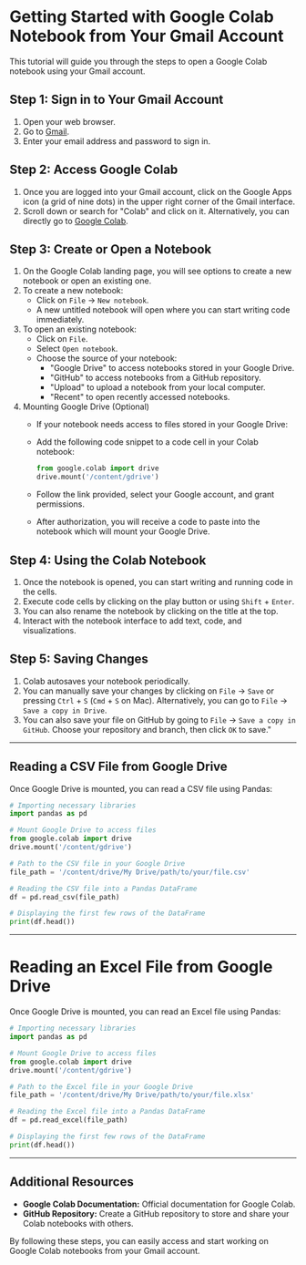 # Getting Started with Google Colab Notebook from Your Gmail Account

This tutorial will guide you through the steps to open a Google Colab notebook using your Gmail account.

## Step 1: Sign in to Your Gmail Account
1. Open your web browser.
2. Go to [Gmail](https://mail.google.com).
3. Enter your email address and password to sign in.

## Step 2: Access Google Colab
1. Once you are logged into your Gmail account, click on the Google Apps icon (a grid of nine dots) in the upper right corner of the Gmail interface.
2. Scroll down or search for "Colab" and click on it. Alternatively, you can directly go to [Google Colab](https://colab.research.google.com).

## Step 3: Create or Open a Notebook
1. On the Google Colab landing page, you will see options to create a new notebook or open an existing one.
2. To create a new notebook:
   - Click on `File` -> `New notebook`.
   - A new untitled notebook will open where you can start writing code immediately.
3. To open an existing notebook:
   - Click on `File`.
   - Select `Open notebook`. 
   - Choose the source of your notebook:
     - "Google Drive" to access notebooks stored in your Google Drive.
     - "GitHub" to access notebooks from a GitHub repository.
     - "Upload" to upload a notebook from your local computer.
     - "Recent" to open recently accessed notebooks.
4. Mounting Google Drive (Optional)
   - If your notebook needs access to files stored in your Google Drive:
   - Add the following code snippet to a code cell in your Colab notebook:

     ```python
     from google.colab import drive
     drive.mount('/content/gdrive')
     ```
   - Follow the link provided, select your Google account, and grant permissions.
   - After authorization, you will receive a code to paste into the notebook which will mount your Google Drive.

## Step 4: Using the Colab Notebook
1. Once the notebook is opened, you can start writing and running code in the cells.
2. Execute code cells by clicking on the play button or using `Shift` + `Enter`.
3. You can also rename the notebook by clicking on the title at the top.
4. Interact with the notebook interface to add text, code, and visualizations.

## Step 5: Saving Changes
1. Colab autosaves your notebook periodically.
2. You can manually save your changes by clicking on `File` -> `Save` or pressing `Ctrl` + `S` (`Cmd` + `S` on Mac). Alternatively, you can go to `File` -> `Save a copy in Drive`.
4. You can also save your file on GitHub by going to `File` -> `Save a copy in GitHub`. Choose your repository and branch, then click `OK` to save."

---

## Reading a CSV File from Google Drive

   Once Google Drive is mounted, you can read a CSV file using Pandas:

   ```python
   # Importing necessary libraries
   import pandas as pd

   # Mount Google Drive to access files
   from google.colab import drive
   drive.mount('/content/gdrive')

   # Path to the CSV file in your Google Drive
   file_path = '/content/drive/My Drive/path/to/your/file.csv'

   # Reading the CSV file into a Pandas DataFrame
   df = pd.read_csv(file_path)

   # Displaying the first few rows of the DataFrame
   print(df.head())
   ```
---

# Reading an Excel File from Google Drive

   Once Google Drive is mounted, you can read an Excel file using Pandas:
   ```python
   # Importing necessary libraries
   import pandas as pd

   # Mount Google Drive to access files
   from google.colab import drive
   drive.mount('/content/gdrive')

   # Path to the Excel file in your Google Drive
   file_path = '/content/drive/My Drive/path/to/your/file.xlsx'

   # Reading the Excel file into a Pandas DataFrame
   df = pd.read_excel(file_path)

   # Displaying the first few rows of the DataFrame
   print(df.head())
   ```
---

## Additional Resources
- **Google Colab Documentation:** Official documentation for Google Colab.
- **GitHub Repository:** Create a GitHub repository to store and share your Colab notebooks with others. 

By following these steps, you can easily access and start working on Google Colab notebooks from your Gmail account.
